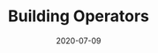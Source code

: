 ---
title: "Building Operators"
linkTitle: "Building Operators"
weight: 3
date: 2020-07-09
description: >
  Building operators using Operator SDK.
---